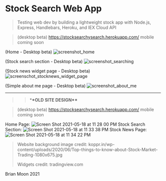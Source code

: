 # Stock Search Web App

> Testing web dev by building a lightweight stock app with Node.js, Express, Handlebars, Heroku, and IEX Cloud API

> (desktop beta) https://stocksearchysearch.herokuapp.com/ mobile coming soon

(Home - Desktop beta)
![screenshot_home](https://user-images.githubusercontent.com/25870426/126885760-1fb677c5-f632-41e8-8241-ecfaea183d8c.png)

(Stock search section - Desktop beta)
![screenshot_searching](https://user-images.githubusercontent.com/25870426/126885769-8fdf9949-e4b1-4da3-8310-e6074d68fecc.png)

(Stock news widget page - Desktop beta)
![screenschot_stocknews_widget_page](https://user-images.githubusercontent.com/25870426/126885778-62e70037-4342-4305-85f1-13489372c048.png)

(Simple about me page - Desktop beta)
![screenshot_about_me](https://user-images.githubusercontent.com/25870426/126885788-286bc0d1-4a01-4c7f-ac3b-e3cb6e365fce.png)

---

> > \***\*OLD SITE DESIGN\*\***

> (desktop beta) https://stocksearchysearch.herokuapp.com/ mobile coming soon

Home Page:
![Screen Shot 2021-05-18 at 11 28 00 PM](https://user-images.githubusercontent.com/25870426/118752999-18454300-b832-11eb-81fe-fa354960f9ff.png)
Stock Search Section:
![Screen Shot 2021-05-18 at 11 33 38 PM](https://user-images.githubusercontent.com/25870426/118753030-22674180-b832-11eb-9438-4738dc5e5b5a.png)
Stock News Page:
![Screen Shot 2021-05-18 at 11 34 22 PM](https://user-images.githubusercontent.com/25870426/118753046-25fac880-b832-11eb-821f-8179950c8a94.png)

> Website background image credit: koppr.in/wp-content/uploads/2020/06/Top-things-to-know-about-Stock-Market-Trading-1080x675.jpg
>
> Widgets credit: tradingview.com

Brian Moon 2021
